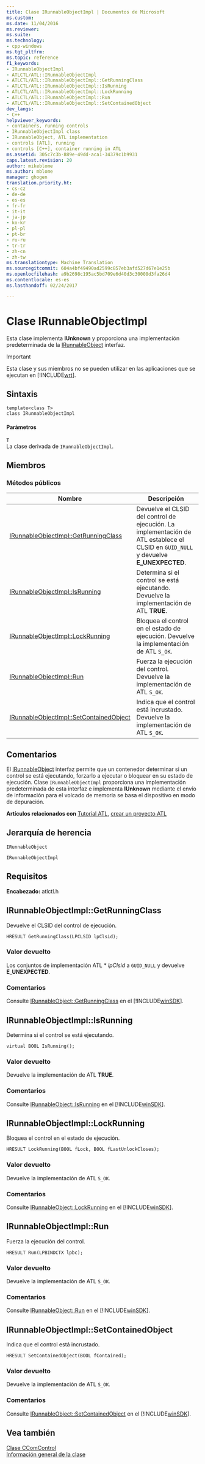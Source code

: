 ```yaml
---
title: Clase IRunnableObjectImpl | Documentos de Microsoft
ms.custom: 
ms.date: 11/04/2016
ms.reviewer: 
ms.suite: 
ms.technology:
- cpp-windows
ms.tgt_pltfrm: 
ms.topic: reference
f1_keywords:
- IRunnableObjectImpl
- ATLCTL/ATL::IRunnableObjectImpl
- ATLCTL/ATL::IRunnableObjectImpl::GetRunningClass
- ATLCTL/ATL::IRunnableObjectImpl::IsRunning
- ATLCTL/ATL::IRunnableObjectImpl::LockRunning
- ATLCTL/ATL::IRunnableObjectImpl::Run
- ATLCTL/ATL::IRunnableObjectImpl::SetContainedObject
dev_langs:
- C++
helpviewer_keywords:
- containers, running controls
- IRunnableObjectImpl class
- IRunnableObject, ATL implementation
- controls [ATL], running
- controls [C++], container running in ATL
ms.assetid: 305c7c3b-889e-49dd-aca1-34379c1b9931
caps.latest.revision: 20
author: mikeblome
ms.author: mblome
manager: ghogen
translation.priority.ht:
- cs-cz
- de-de
- es-es
- fr-fr
- it-it
- ja-jp
- ko-kr
- pl-pl
- pt-br
- ru-ru
- tr-tr
- zh-cn
- zh-tw
ms.translationtype: Machine Translation
ms.sourcegitcommit: 604a4bf49490ad2599c857eb3afd527d67e1e25b
ms.openlocfilehash: a9b2698c195ac5bd709e6d40d3c30008d3fa26d4
ms.contentlocale: es-es
ms.lasthandoff: 02/24/2017

---
```

# <a name="irunnableobjectimpl-class"></a>Clase IRunnableObjectImpl
Esta clase implementa **IUnknown** y proporciona una implementación predeterminada de la [IRunnableObject](http://msdn.microsoft.com/library/windows/desktop/ms692783) interfaz.  
  
> [!IMPORTANT]
>  Esta clase y sus miembros no se pueden utilizar en las aplicaciones que se ejecutan en [!INCLUDE[wrt](../../atl/reference/includes/wrt_md.md)].  
  
## <a name="syntax"></a>Sintaxis  
  
```
template<class T>  
class IRunnableObjectImpl
```  
  
#### <a name="parameters"></a>Parámetros  
 `T`  
 La clase derivada de `IRunnableObjectImpl`.  
  
## <a name="members"></a>Miembros  
  
### <a name="public-methods"></a>Métodos públicos  
  
|Nombre|Descripción|  
|----------|-----------------|  
|[IRunnableObjectImpl::GetRunningClass](#getrunningclass)|Devuelve el CLSID del control de ejecución. La implementación de ATL establece el CLSID en `GUID_NULL` y devuelve **E_UNEXPECTED**.|  
|[IRunnableObjectImpl::IsRunning](#isrunning)|Determina si el control se está ejecutando. Devuelve la implementación de ATL **TRUE**.|  
|[IRunnableObjectImpl::LockRunning](#lockrunning)|Bloquea el control en el estado de ejecución. Devuelve la implementación de ATL `S_OK`.|  
|[IRunnableObjectImpl::Run](#run)|Fuerza la ejecución del control. Devuelve la implementación de ATL `S_OK`.|  
|[IRunnableObjectImpl::SetContainedObject](#setcontainedobject)|Indica que el control está incrustado. Devuelve la implementación de ATL `S_OK`.|  
  
## <a name="remarks"></a>Comentarios  
 El [IRunnableObject](http://msdn.microsoft.com/library/windows/desktop/ms692783) interfaz permite que un contenedor determinar si un control se está ejecutando, forzarlo a ejecutar o bloquear en su estado de ejecución. Clase `IRunnableObjectImpl` proporciona una implementación predeterminada de esta interfaz e implementa **IUnknown** mediante el envío de información para el volcado de memoria se basa el dispositivo en modo de depuración.  
  
 **Artículos relacionados con** [Tutorial ATL](../../atl/active-template-library-atl-tutorial.md), [crear un proyecto ATL](../../atl/reference/creating-an-atl-project.md)  
  
## <a name="inheritance-hierarchy"></a>Jerarquía de herencia  
 `IRunnableObject`  
  
 `IRunnableObjectImpl`  
  
## <a name="requirements"></a>Requisitos  
 **Encabezado:** atlctl.h  
  
##  <a name="getrunningclass"></a>IRunnableObjectImpl::GetRunningClass  
 Devuelve el CLSID del control de ejecución.  
  
```
HRESULT GetRunningClass(LPCLSID lpClsid);
```  
  
### <a name="return-value"></a>Valor devuelto  
 Los conjuntos de implementación ATL \* *lpClsid* a `GUID_NULL` y devuelve **E_UNEXPECTED**.  
  
### <a name="remarks"></a>Comentarios  
 Consulte [IRunnableObject::GetRunningClass](http://msdn.microsoft.com/library/windows/desktop/ms693734) en el [!INCLUDE[winSDK](../../atl/includes/winsdk_md.md)].  
  
##  <a name="isrunning"></a>IRunnableObjectImpl::IsRunning  
 Determina si el control se está ejecutando.  
  
```
virtual BOOL IsRunning();
```  
  
### <a name="return-value"></a>Valor devuelto  
 Devuelve la implementación de ATL **TRUE**.  
  
### <a name="remarks"></a>Comentarios  
 Consulte [IRunnableObject::IsRunning](http://msdn.microsoft.com/library/windows/desktop/ms678496) en el [!INCLUDE[winSDK](../../atl/includes/winsdk_md.md)].  
  
##  <a name="lockrunning"></a>IRunnableObjectImpl::LockRunning  
 Bloquea el control en el estado de ejecución.  
  
```
HRESULT LockRunning(BOOL fLock, BOOL fLastUnlockCloses);
```  
  
### <a name="return-value"></a>Valor devuelto  
 Devuelve la implementación de ATL `S_OK`.  
  
### <a name="remarks"></a>Comentarios  
 Consulte [IRunnableObject::LockRunning](http://msdn.microsoft.com/library/windows/desktop/ms693361) en el [!INCLUDE[winSDK](../../atl/includes/winsdk_md.md)].  
  
##  <a name="run"></a>IRunnableObjectImpl::Run  
 Fuerza la ejecución del control.  
  
```
HRESULT Run(LPBINDCTX lpbc);
```  
  
### <a name="return-value"></a>Valor devuelto  
 Devuelve la implementación de ATL `S_OK`.  
  
### <a name="remarks"></a>Comentarios  
 Consulte [IRunnableObject::Run](http://msdn.microsoft.com/library/windows/desktop/ms694517) en el [!INCLUDE[winSDK](../../atl/includes/winsdk_md.md)].  
  
##  <a name="setcontainedobject"></a>IRunnableObjectImpl::SetContainedObject  
 Indica que el control está incrustado.  
  
```
HRESULT SetContainedObject(BOOL fContained);
```  
  
### <a name="return-value"></a>Valor devuelto  
 Devuelve la implementación de ATL `S_OK`.  
  
### <a name="remarks"></a>Comentarios  
 Consulte [IRunnableObject::SetContainedObject](http://msdn.microsoft.com/library/windows/desktop/ms693710) en el [!INCLUDE[winSDK](../../atl/includes/winsdk_md.md)].  
  
## <a name="see-also"></a>Vea también  
 [Clase CComControl](../../atl/reference/ccomcontrol-class.md)   
 [Información general de la clase](../../atl/atl-class-overview.md)


